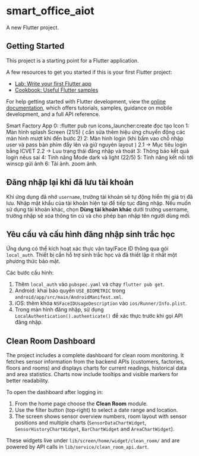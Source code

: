# smart_office_aiot

A new Flutter project.

## Getting Started

This project is a starting point for a Flutter application.

A few resources to get you started if this is your first Flutter project:

- [Lab: Write your first Flutter app](https://docs.flutter.dev/get-started/codelab)
- [Cookbook: Useful Flutter samples](https://docs.flutter.dev/cookbook)

For help getting started with Flutter development, view the
[online documentation](https://docs.flutter.dev/), which offers tutorials,
samples, guidance on mobile development, and a full API reference.


Smart Factory App
0: :flutter pub run icons_launcher:create đọc tạo Icon
1: Màn hình splash Screen (21/5) ( cần sửa thêm hiệu ứng chuyển động các màn hình mượt khi đến bước 2)
2: Màn hình login (khi bấm vao chỗ nhập user và pass bàn phím đẩy lên và giữ nguyên layout )
    2.1 -> Mục tiêu login bằng ICVET
    2.2 -> Luu trạng thái đăng nhập và thoát 
3: Thông báo kết quả login nêus sai
4: Tính năng Mode dark và light (22/5)
5: Tính năng kết nối tới winscp gửi ảnh
6: Tải ảnh. zoom ảnh.
## Đăng nhập lại khi đã lưu tài khoản
Khi ứng dụng đã nhớ `username`, trường tài khoản sẽ tự động hiển thị giá trị đã lưu. Nhập mật khẩu của tài khoản hiện tại để tiếp tục đăng nhập. Nếu muốn sử dụng tài khoản khác, chọn **Dùng tài khoản khác** dưới trường username, trường nhập sẽ xóa thông tin cũ và cho phép bạn nhập tên người dùng mới.

## Yêu cầu và cấu hình đăng nhập sinh trắc học
Ứng dụng có thể kích hoạt xác thực vân tay/Face ID thông qua gói `local_auth`. Thiết bị cần hỗ trợ sinh trắc học và đã thiết lập ít nhất một phương thức bảo mật.

Các bước cấu hình:
1. Thêm `local_auth` vào `pubspec.yaml` và chạy `flutter pub get`.
2. Android: khai báo quyền `USE_BIOMETRIC` trong `android/app/src/main/AndroidManifest.xml`.
3. iOS: thêm khóa `NSFaceIDUsageDescription` vào `ios/Runner/Info.plist`.
4. Trong màn hình đăng nhập, sử dụng `LocalAuthentication().authenticate()` để xác thực trước khi gọi API đăng nhập.

## Clean Room Dashboard

The project includes a complete dashboard for clean room monitoring.
It fetches sensor information from the backend APIs (customers, factories,
floors and rooms) and displays charts for current readings, historical data
and area statistics. Charts now include tooltips and visible markers for
better readability.

To open the dashboard after logging in:

1. From the home page choose the **Clean Room** module.
2. Use the filter button (top‑right) to select a date range and location.
3. The screen shows sensor overview numbers, room layout with sensor
positions and multiple charts (`SensorDataChartWidget`, `SensorHistoryChartWidget`,
`BarChartWidget` and `AreaChartWidget`).

These widgets live under `lib/screen/home/widget/clean_room/` and are powered
by API calls in `lib/service/clean_room_api.dart`.
 

